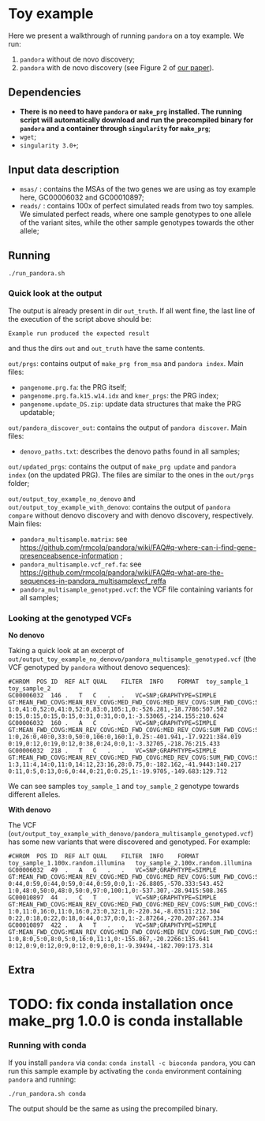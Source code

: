 # Toy example

Here we present a walkthrough of running `pandora` on a toy example. We run:
1) `pandora` without de novo discovery;
2) `pandora` with de novo discovery (see Figure 2 of [our paper][pandora_2020_paper]).

## Dependencies
* **There is no need to have `pandora` or `make_prg` installed. The running script will automatically download
  and run the precompiled binary for `pandora` and a container through `singularity` for `make_prg`**;
* `wget`;
* `singularity 3.0+`;

## Input data description

* `msas/` : contains the MSAs of the two genes we are using as toy example here, GC00006032 and GC00010897;
* `reads/` : contains 100x of perfect simulated reads from two toy samples. We simulated perfect reads,
where one sample genotypes to one allele of the variant sites, while the other sample genotypes towards the other allele;

## Running

```
./run_pandora.sh
```

### Quick look at the output

The output is already present in dir `out_truth`. If all went fine, the last line of the execution of the script above
should be:

```
Example run produced the expected result
```

and thus the dirs `out` and `out_truth` have the same contents.

`out/prgs`: contains output of `make_prg from_msa` and `pandora index`. Main files:
  * `pangenome.prg.fa`: the PRG itself;
  * `pangenome.prg.fa.k15.w14.idx` and `kmer_prgs`: the PRG index;
  * `pangenome.update_DS.zip`: update data structures that make the PRG updatable;

`out/pandora_discover_out`: contains the output of `pandora discover`. Main files:
  * `denovo_paths.txt`: describes the denovo paths found in all samples;

`out/updated_prgs`: contains the output of `make_prg update` and `pandora index` (on the updated PRG).
The files are similar to the ones in the `out/prgs` folder;

`out/output_toy_example_no_denovo` and `out/output_toy_example_with_denovo`: contains the output of
`pandora compare` without denovo discovery and with denovo discovery, respectively. Main files:
  * `pandora_multisample.matrix`: see https://github.com/rmcolq/pandora/wiki/FAQ#q-where-can-i-find-gene-presenceabsence-information ;
  * `pandora_multisample.vcf_ref.fa`: see https://github.com/rmcolq/pandora/wiki/FAQ#q-what-are-the-sequences-in-pandora_multisamplevcf_reffa
  * `pandora_multisample_genotyped.vcf`: the VCF file containing variants for all samples;


### Looking at the genotyped VCFs

**No denovo**

Taking a quick look at an excerpt of `out/output_toy_example_no_denovo/pandora_multisample_genotyped.vcf`
(the VCF genotyped by `pandora` without denovo sequences):

```
#CHROM	POS	ID	REF	ALT	QUAL	FILTER	INFO	FORMAT	toy_sample_1	toy_sample_2
GC00006032	146	.	T	C	.	.	VC=SNP;GRAPHTYPE=SIMPLE	GT:MEAN_FWD_COVG:MEAN_REV_COVG:MED_FWD_COVG:MED_REV_COVG:SUM_FWD_COVG:SUM_REV_COVG:GAPS:LIKELIHOOD:GT_CONF	1:0,41:0,52:0,41:0,52:0,83:0,105:1,0:-526.281,-18.7786:507.502	0:15,0:15,0:15,0:15,0:31,0:31,0:0,1:-3.53065,-214.155:210.624
GC00006032	160	.	A	C	.	.	VC=SNP;GRAPHTYPE=SIMPLE	GT:MEAN_FWD_COVG:MEAN_REV_COVG:MED_FWD_COVG:MED_REV_COVG:SUM_FWD_COVG:SUM_REV_COVG:GAPS:LIKELIHOOD:GT_CONF	1:0,26:0,40:0,33:0,50:0,106:0,160:1,0.25:-401.941,-17.9221:384.019	0:19,0:12,0:19,0:12,0:38,0:24,0:0,1:-3.32705,-218.76:215.433
GC00006032	218	.	T	C	.	.	VC=SNP;GRAPHTYPE=SIMPLE	GT:MEAN_FWD_COVG:MEAN_REV_COVG:MED_FWD_COVG:MED_REV_COVG:SUM_FWD_COVG:SUM_REV_COVG:GAPS:LIKELIHOOD:GT_CONF	1:3,11:4,14:0,11:0,14:12,23:16,28:0.75,0:-182.162,-41.9443:140.217	0:11,0:5,0:13,0:6,0:44,0:21,0:0.25,1:-19.9705,-149.683:129.712
```

We can see samples `toy_sample_1` and `toy_sample_2` genotype towards different alleles.

**With denovo**

The VCF (`out/output_toy_example_with_denovo/pandora_multisample_genotyped.vcf`) has some new variants that were discovered and genotyped. For example:

```
#CHROM	POS	ID	REF	ALT	QUAL	FILTER	INFO	FORMAT	toy_sample_1.100x.random.illumina	toy_sample_2.100x.random.illumina
GC00006032	49	.	A	G	.	.	VC=SNP;GRAPHTYPE=SIMPLE	GT:MEAN_FWD_COVG:MEAN_REV_COVG:MED_FWD_COVG:MED_REV_COVG:SUM_FWD_COVG:SUM_REV_COVG:GAPS:LIKELIHOOD:GT_CONF	0:44,0:59,0:44,0:59,0:44,0:59,0:0,1:-26.8805,-570.333:543.452	1:0,48:0,50:0,48:0,50:0,97:0,100:1,0:-537.307,-28.9415:508.365
GC00010897	44	.	C	T	.	.	VC=SNP;GRAPHTYPE=SIMPLE	GT:MEAN_FWD_COVG:MEAN_REV_COVG:MED_FWD_COVG:MED_REV_COVG:SUM_FWD_COVG:SUM_REV_COVG:GAPS:LIKELIHOOD:GT_CONF	1:0,11:0,16:0,11:0,16:0,23:0,32:1,0:-220.34,-8.03511:212.304	0:22,0:18,0:22,0:18,0:44,0:37,0:0,1:-2.87264,-270.207:267.334
GC00010897	422	.	A	T	.	.	VC=SNP;GRAPHTYPE=SIMPLE	GT:MEAN_FWD_COVG:MEAN_REV_COVG:MED_FWD_COVG:MED_REV_COVG:SUM_FWD_COVG:SUM_REV_COVG:GAPS:LIKELIHOOD:GT_CONF	1:0,8:0,5:0,8:0,5:0,16:0,11:1,0:-155.867,-20.2266:135.641	0:12,0:9,0:12,0:9,0:12,0:9,0:0,1:-9.39494,-182.709:173.314
```

## Extra

# TODO: fix conda installation once make_prg 1.0.0 is conda installable

### Running with conda

If you install `pandora` via `conda`: `conda install -c bioconda pandora`,
you can run this sample example by activating the `conda` environment containing `pandora` and running:

```
./run_pandora.sh conda
```

The output should be the same as using the precompiled binary.

<!--Link References-->

[pandora_2020_paper]: https://www.biorxiv.org/content/10.1101/2020.11.12.380378v2
